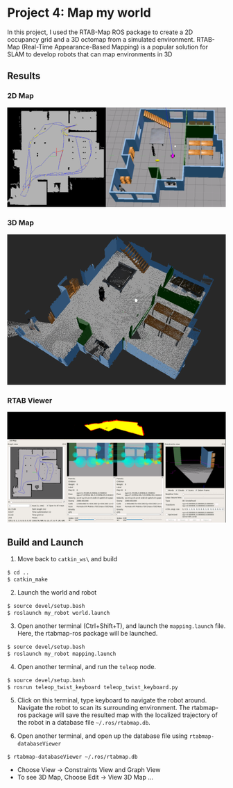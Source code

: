 # Project 4: Map my world

In this project, I used the RTAB-Map ROS package to create a 2D occupancy grid and a 3D octomap from a simulated environment.
RTAB-Map (Real-Time Appearance-Based Mapping) is a popular solution for SLAM to develop robots that can map environments in 3D

## Results

### 2D Map

<p>
  <img src="https://github.com/RonaldoCD/Udacity-Robotics-Software-Engineer-Nanodegree-Projects/blob/main/Project%204:%20Map%20my%20world/my_robot/images/2D_map_env.png" width="800" title="2D Map">
</p>

### 3D Map

<p>
  <img src="https://github.com/RonaldoCD/Udacity-Robotics-Software-Engineer-Nanodegree-Projects/blob/main/Project%204:%20Map%20my%20world/my_robot/images/3D_map.png" width="800" title="3D Map">
</p>

### RTAB Viewer

<p>
  <img src="https://github.com/RonaldoCD/Udacity-Robotics-Software-Engineer-Nanodegree-Projects/blob/main/Project%204:%20Map%20my%20world/my_robot/images/Rtab_viewer.png" width="800" title="RTab Viewer">
</p>

## Build and Launch

1. Move back to `catkin_ws\` and build
```
$ cd ..
$ catkin_make
```

2. Launch the world and robot
```
$ source devel/setup.bash
$ roslaunch my_robot world.launch
```

3. Open another terminal (Ctrl+Shift+T), and launch the `mapping.launch` file. 
Here, the rtabmap-ros package will be launched.
```
$ source devel/setup.bash
$ roslaunch my_robot mapping.launch
```

4. Open another terminal, and run the `teleop` node.
```
$ source devel/setup.bash
$ rosrun teleop_twist_keyboard teleop_twist_keyboard.py
```

5. Click on this terminal, type keyboard to navigate the robot around. Navigate 
the robot to scan its surrounding environment. The rtabmap-ros package will save
the resulted map with the localized trajectory of the robot in a database file 
`~/.ros/rtabmap.db`.

6. Open another terminal, and open up the database file using `rtabmap-databaseViewer`
```
$ rtabmap-databaseViewer ~/.ros/rtabmap.db
```

* Choose View -> Constraints View and Graph View
* To see 3D Map, Choose Edit -> View 3D Map ...
